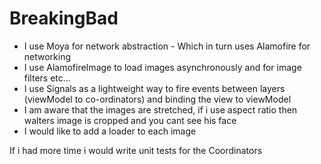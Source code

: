 # BreakingBad

* I use Moya for network abstraction - Which in turn uses Alamofire for networking
* I use AlamofireImage to load images asynchronously and for image filters etc...
* I use Signals as a lightweight way to fire events between layers (viewModel to co-ordinators) and binding the view to viewModel
* I am aware that the images are stretched, if i use aspect ratio then walters image is cropped and you cant see his face
* I would like to add a loader to each image

If i had more time i would write unit tests for the Coordinators
